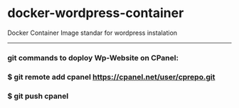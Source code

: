 # docker-wordpress-container
Docker Container Image standar for wordpress instalation

____________________________________________________________________________________________________


### git commands to doploy Wp-Website on CPanel:
### $ git remote add cpanel https://cpanel.net/user/cprepo.git
### $ git push cpanel
